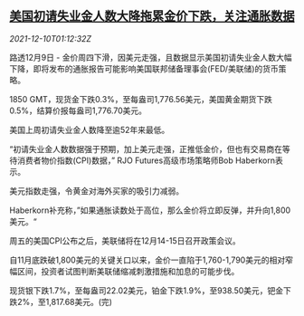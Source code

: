 <!--1639099862000-->
[美国初请失业金人数大降拖累金价下跌，关注通胀数据](https://cn.reuters.com/article/global-precious-metals-drv-1210-idCNKBS2IP033)
------

<div><i>2021-12-10T01:12:32Z</i></div><p>路透12月9日 - 金价周四下滑，因美元走强，且数据显示美国初请失业金人数大幅下降，即将发布的通胀报告可能影响美国联邦储备理事会(FED/美联储)的货币策略。</p><p>1850 GMT，现货金下跌0.3%，至每盎司1,776.56美元，美国黄金期货下跌0.5%，结算价报每盎司1,776.70美元。</p><p>美国上周初请失业金人数降至逾52年来最低。</p><p>“初请失业金人数数据强于预期，加上美元走强，正推低金价，但也有交易商在等待消费者物价指数(CPI)数据，” RJO Futures高级市场策略师Bob Haberkorn表示。</p><p>美元指数走强，令黄金对海外买家的吸引力减弱。</p><p>Haberkorn补充称，”如果通胀读数处于高位，那么金价将立即反弹，并升向1,800美元。“</p><p>周五的美国CPI公布之后，美联储将在12月14-15日召开政策会议。</p><p>自11月底跌破1,800美元的关键关口以来，金价一直陷于1,760-1,790美元的相对窄幅区间，投资者试图判断美联储缩减刺激措施和加息的可能步伐。</p><p>现货银下跌1.7%，至每盎司22.02美元，铂金下跌1.9%，至938.50美元，钯金下跌2%，至1,817.68美元。(完)</p>
